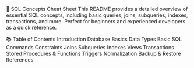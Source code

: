 📘 SQL Concepts Cheat Sheet
This README provides a detailed overview of essential SQL concepts, including basic queries, joins, subqueries, indexes, transactions, and more. Perfect for beginners and experienced developers as a quick reference.

📚 Table of Contents
Introduction
Database Basics
Data Types
Basic SQL Commands
Constraints
Joins
Subqueries
Indexes
Views
Transactions
Stored Procedures & Functions
Triggers
Normalization
Backup & Restore
References
